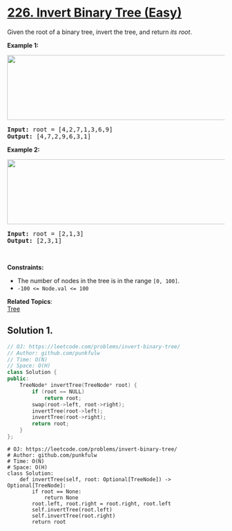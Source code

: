 # [226. Invert Binary Tree (Easy)](https://leetcode.com/problems/invert-binary-tree/)

<p>Given the root of a binary tree, invert the tree, and return <em>its root</em>.</p>

<p><strong>Example 1:</strong></p>
<img alt="" src="https://assets.leetcode.com/uploads/2021/03/14/invert1-tree.jpg" style="width: 600px; height: 150px;">
<pre><strong>Input:</strong> root = [4,2,7,1,3,6,9]
<strong>Output:</strong> [4,7,2,9,6,3,1]
</pre>

<p><strong>Example 2:</strong></p>
<img alt="" src="https://assets.leetcode.com/uploads/2021/03/14/invert2-tree.jpg" style="width: 600px; height: 150px;">
<pre><strong>Input:</strong> root = [2,1,3]
<strong>Output:</strong> [2,3,1]
</pre>

<p>&nbsp;</p>
<p><strong>Constraints:</strong></p>

<ul>
  <li>The number of nodes in the tree is in the range <code>[0, 100]</code>.</li>
  <li><code>-100 &lt;= Node.val &lt;= 100</code></li>
</ul>


**Related Topics**:  
[Tree](https://leetcode.com/tag/tree/)

## Solution 1.

```cpp
// OJ: https://leetcode.com/problems/invert-binary-tree/
// Author: github.com/punkfulw
// Time: O(N)
// Space: O(H)
class Solution {
public:
    TreeNode* invertTree(TreeNode* root) {
        if (root == NULL)
            return root;
        swap(root->left, root->right);
        invertTree(root->left);
        invertTree(root->right);
        return root;
    }
};
```

```python3
# OJ: https://leetcode.com/problems/invert-binary-tree/
# Author: github.com/punkfulw
# Time: O(N)
# Space: O(H)
class Solution:
    def invertTree(self, root: Optional[TreeNode]) -> Optional[TreeNode]:
        if root == None:
            return None
        root.left, root.right = root.right, root.left
        self.invertTree(root.left)
        self.invertTree(root.right)
        return root
```
